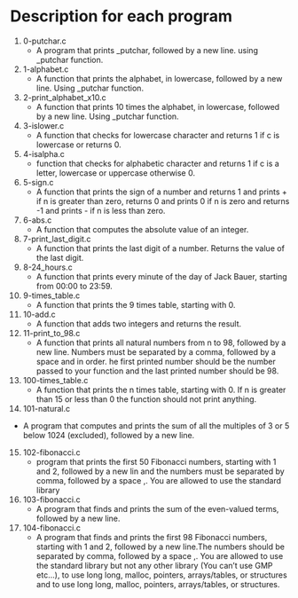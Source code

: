 # Description for each program

1. 0-putchar.c
   * A program that prints _putchar, followed by a new line. using _putchar function.
2. 1-alphabet.c
   * A function that prints the alphabet, in lowercase, followed by a new line. Using _putchar function.
3. 2-print_alphabet_x10.c
   * A function that prints 10 times the alphabet, in lowercase, followed by a new line. Using _putchar function.
4. 3-islower.c
   * A function that checks for lowercase character and returns 1 if c is lowercase or returns 0.
5. 4-isalpha.c
   *  function that checks for alphabetic character and returns 1 if c is a letter, lowercase or uppercase otherwise 0.
6. 5-sign.c
   * A function that prints the sign of a number and returns 1 and prints + if n is greater than zero, returns 0 and prints 0 if n is zero and returns -1 and prints - if n is less than zero.
7. 6-abs.c
   * A function that computes the absolute value of an integer.
8. 7-print_last_digit.c
   * A function that prints the last digit of a number. Returns the value of the last digit.
9. 8-24_hours.c
   * A function that prints every minute of the day of Jack Bauer, starting from 00:00 to 23:59.
10. 9-times_table.c
    * A function that prints the 9 times table, starting with 0.
11. 10-add.c
    * A function that adds two integers and returns the result.
12. 11-print_to_98.c
    * A function that prints all natural numbers from n to 98, followed by a new line. Numbers must be separated by a comma, followed by a space and in order. he first printed number should be the number passed to your function and the last printed number should be 98.
13. 100-times_table.c
    * A function that prints the n times table, starting with 0. If n is greater than 15 or less than 0 the function should not print anything.
14. 101-natural.c
   * A program that computes and prints the sum of all the multiples of 3 or 5 below 1024 (excluded), followed by a new line.
15. 102-fibonacci.c
    * program that prints the first 50 Fibonacci numbers, starting with 1 and 2, followed by a new lin and the numbers must be separated by comma, followed by a space ,. You are allowed to use the standard library
16. 103-fibonacci.c
    * A  program that finds and prints the sum of the even-valued terms, followed by a new line.
17. 104-fibonacci.c
    * A program that finds and prints the first 98 Fibonacci numbers, starting with 1 and 2, followed by a new line.The numbers should be separated by comma, followed by a space ,. You are allowed to use the standard library but not any other library (You can’t use GMP etc…), to use long long, malloc, pointers, arrays/tables, or structures and to use long long, malloc, pointers, arrays/tables, or structures.
